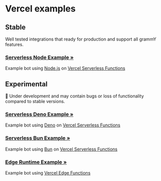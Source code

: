 # Vercel examples

## Stable

Well tested integrations that ready for production and support all grammY
features.

### [Serverless Node Example »](./serverless-node)

Example bot using [Node.js](https://nodejs.org) on
[Vercel Serverless Functions](https://vercel.com/docs/functions/serverless-functions)

## Experimental

🚧 Under development and may contain bugs or loss of functionality compared to
stable versions.

### [Serverless Deno Example »](./serverless-deno)

Example bot using [Deno](https://deno.com) on
[Vercel Serverless Functions](https://vercel.com/docs/functions/serverless-functions)

### [Serverless Bun Example »](./serverless-bun)

Example bot using [Bun](https://bun.sh) on
[Vercel Serverless Functions](https://vercel.com/docs/functions/serverless-functions)

### [Edge Runtime Example »](./edge-runtime)

Example bot using
[Vercel Edge Functions](https://vercel.com/docs/functions/edge-functions)
